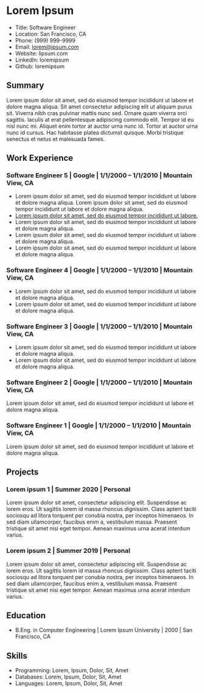 # Lorem Ipsum

* Title: Software Engineer
* Location: San Francisco, CA
* Phone: (999) 999-9999
* Email: lorem@ipsum.com
* Website: lipsum.com
* LinkedIn: loremipsum
* Github: loremipsum

## Summary

Lorem ipsum dolor sit amet, sed do eiusmod tempor incididunt ut labore et dolore magna aliqua. Sit amet consectetur adipiscing elit ut aliquam purus sit. Viverra nibh cras pulvinar mattis nunc sed. Ornare quam viverra orci sagittis. Iaculis at erat pellentesque adipiscing commodo elit. Tempor id eu nisl nunc mi. Aliquet enim tortor at auctor urna nunc id. Tortor at auctor urna nunc id cursus. Hac habitasse platea dictumst quisque. Morbi tristique senectus et netus et malesuada fames.

## Work Experience

<!-- include: default -->
### Software Engineer 5 | Google | 1/1/2000 – 1/1/2010 | Mountain View, CA

* Lorem ipsum dolor sit amet, sed do eiusmod tempor incididunt ut labore et dolore magna aliqua. Lorem ipsum dolor sit amet, sed do eiusmod tempor incididunt ut labore et dolore magna aliqua.
* [Lorem ipsum dolor sit amet, sed do eiusmod tempor incididunt ut labore.](https://lipsum.com)
* Lorem ipsum dolor sit amet, sed do eiusmod tempor incididunt ut labore et dolore magna aliqua.
* Lorem ipsum dolor sit amet, sed do eiusmod tempor incididunt ut labore et dolore magna aliqua.
* Lorem ipsum dolor sit amet, sed do eiusmod tempor incididunt ut labore et dolore magna aliqua.

<!-- include: default -->
### Software Engineer 4 | Google | 1/1/2000 – 1/1/2010 | Mountain View, CA

* Lorem ipsum dolor sit amet, sed do eiusmod tempor incididunt ut labore et dolore magna aliqua.
* Lorem ipsum dolor sit amet, sed do eiusmod tempor incididunt ut labore et dolore magna aliqua.

<!-- include: default -->
### Software Engineer 3 | Google | 1/1/2000 – 1/1/2010 | Mountain View, CA

* Lorem ipsum dolor sit amet, sed do eiusmod tempor incididunt ut labore et dolore magna aliqua.
* Lorem ipsum dolor sit amet, sed do eiusmod tempor incididunt ut labore et dolore magna aliqua.

<!-- include: default -->
### Software Engineer 2 | Google | 1/1/2000 – 1/1/2010 | Mountain View, CA

Lorem ipsum dolor sit amet, sed do eiusmod tempor incididunt ut labore et dolore magna aliqua.

<!-- include: default -->
### Software Engineer 1 | Google | 1/1/2000 – 1/1/2010 | Mountain View, CA

Lorem ipsum dolor sit amet, sed do eiusmod tempor incididunt ut labore et dolore magna aliqua.

## Projects

<!-- include: default -->
### Lorem ipsum 1 | Summer 2020 | Personal

Lorem ipsum dolor sit amet, consectetur adipiscing elit. Suspendisse ac lorem eros. Ut sagittis lorem id massa rhoncus dignissim. Class aptent taciti sociosqu ad litora torquent per conubia nostra, per inceptos himenaeos. In sed diam ullamcorper, faucibus enim a, vestibulum massa. Praesent tristique sit amet nisi eget tempor. Aenean maximus urna acerat interdum varius.

<!-- include: default -->
### Lorem ipsum 2 | Summer 2019 | Personal

Lorem ipsum dolor sit amet, consectetur adipiscing elit. Suspendisse ac lorem eros. Ut sagittis lorem id massa rhoncus dignissim. Class aptent taciti sociosqu ad litora torquent per conubia nostra, per inceptos himenaeos. In sed diam ullamcorper, faucibus enim a, vestibulum massa. Praesent tristique sit amet nisi eget tempor. Aenean maximus urna acerat interdum varius.

## Education

* B.Eng. in Computer Engineering | Lorem Ipsum University | 2000 | San Francisco, CA

## Skills

* Programming: Lorem, Ipsum, Dolor, Sit, Amet
* Databases: Lorem, Ipsum, Dolor, Sit, Amet
* Languages: Lorem, Ipsum, Dolor, Sit, Amet

